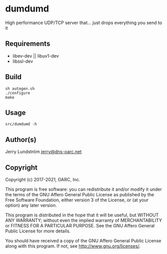 # dumdumd

High performance UDP/TCP server that... just drops everything you send to it

## Requirements

- libev-dev || libuv1-dev
- libssl-dev

## Build

```
sh autogen.sh
./configure
make
```

## Usage

```
src/dumdumd -h
```

## Author(s)

Jerry Lundström <jerry@dns-oarc.net>

## Copyright

Copyright (c) 2017-2021, OARC, Inc.

This program is free software: you can redistribute it and/or modify
it under the terms of the GNU Affero General Public License as published
by the Free Software Foundation, either version 3 of the License, or
(at your option) any later version.

This program is distributed in the hope that it will be useful,
but WITHOUT ANY WARRANTY; without even the implied warranty of
MERCHANTABILITY or FITNESS FOR A PARTICULAR PURPOSE.  See the
GNU Affero General Public License for more details.

You should have received a copy of the GNU Affero General Public License
along with this program.  If not, see <http://www.gnu.org/licenses/>.
